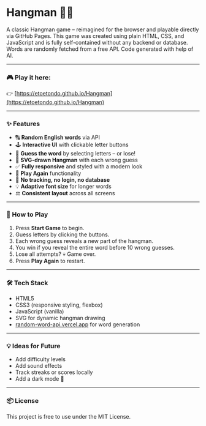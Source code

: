 # Hangman 🎩💀

A classic Hangman game – reimagined for the browser and playable directly via GitHub Pages. This game was created using plain HTML, CSS, and JavaScript and is fully self-contained without any backend or database. Words are randomly fetched from a free API. Code generated with help of AI.

---

### 🎮 Play it here:  
👉 [https://etoetondo.github.io/Hangman](https://etoetondo.github.io/Hangman)

---

### ✨ Features

- 🔠 **Random English words** via API
- 🕹️ **Interactive UI** with clickable letter buttons
- 🧠 **Guess the word** by selecting letters – or lose!
- 🎨 **SVG-drawn Hangman** with each wrong guess
- ✅ **Fully responsive** and styled with a modern look
- 🔄 **Play Again** functionality
- 🚫 **No tracking, no login, no database**
- 💡 **Adaptive font size** for longer words
- ⚖️ **Consistent layout** across all screens

---

### 🧩 How to Play

1. Press **Start Game** to begin.
2. Guess letters by clicking the buttons.
3. Each wrong guess reveals a new part of the hangman.
4. You win if you reveal the entire word before 10 wrong guesses.
5. Lose all attempts? 💀 Game over.
6. Press **Play Again** to restart.

---

### 🛠️ Tech Stack

- HTML5
- CSS3 (responsive styling, flexbox)
- JavaScript (vanilla)
- SVG for dynamic hangman drawing
- [random-word-api.vercel.app](https://random-word-api.vercel.app/) for word generation

---

### 💡 Ideas for Future

- Add difficulty levels
- Add sound effects
- Track streaks or scores locally
- Add a dark mode 🌙

---

### 📦 License

This project is free to use under the MIT License.
